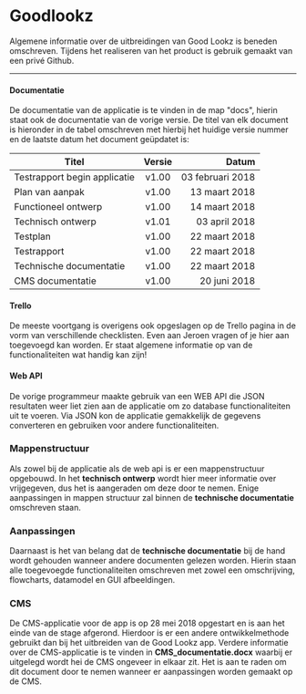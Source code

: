 # Goodlookz
Algemene informatie over de uitbreidingen van Good Lookz is beneden omschreven. Tijdens het realiseren van het product is gebruik gemaakt van een privé Github.
___

#### Documentatie
De documentatie van de applicatie is te vinden in de map "docs", hierin staat ook de documentatie van de vorige versie. De titel van elk document is hieronder in de tabel omschreven met hierbij het huidige versie nummer en de laatste datum het document geüpdatet is:

| Titel                           | Versie | Datum            |
| ------------------------------- | :----: | ---------------: |
| Testrapport begin applicatie    | v1.00  | 03 februari 2018 |
| Plan van aanpak                 | v1.00  | 13 maart 2018    |
| Functioneel ontwerp             | v1.00  | 14 maart 2018    |
| Technisch ontwerp               | v1.01  | 03 april 2018    |
| Testplan                        | v1.00  | 22 maart 2018    |
| Testrapport                     | v1.00  | 22 maart 2018    |
| Technische documentatie         | v1.00  | 22 maart 2018    |
| CMS documentatie                | v1.00  | 20 juni 2018     |


#### Trello
De meeste voortgang is overigens ook opgeslagen op de Trello pagina in de vorm van verschillende checklisten. Even aan Jeroen vragen of je hier aan toegevoegd kan worden. Er staat algemene informatie op van de functionaliteiten wat handig kan zijn!


#### Web API
De vorige programmeur maakte gebruik van een WEB API die JSON resultaten weer liet zien aan de applicatie om zo database functionaliteiten uit te voeren. Via JSON kon de applicatie gemakkelijk de gegevens converteren en gebruiken voor andere functionaliteiten. 


### Mappenstructuur
Als zowel bij de applicatie als de web api is er een mappenstructuur opgebouwd. In het **technisch ontwerp** wordt hier meer informatie over vrijgegeven, dus het is aangeraden om deze door te nemen. Enige aanpassingen in mappen structuur zal binnen de **technische documentatie** omschreven staan.

### Aanpassingen
Daarnaast is het van belang dat de **technische documentatie** bij de hand wordt gehouden wanneer andere documenten gelezen worden. Hierin staan alle toegevoegde functionaliteiten omschreven met zowel een omschrijving, flowcharts, datamodel en GUI afbeeldingen.

### CMS
De CMS-applicatie voor de app is op 28 mei 2018 opgestart en is aan het einde van de stage afgerond. Hierdoor is er een andere ontwikkelmethode gebruikt dan bij het uitbreiden van de Good Lookz app. Verdere informatie over de CMS-applicatie is te vinden in **CMS_documentatie.docx** waarbij er uitgelegd wordt hei de CMS ongeveer in elkaar zit. Het is aan te raden om dit document door te nemen wanneer er aanpassingen worden gemaakt op de CMS.
